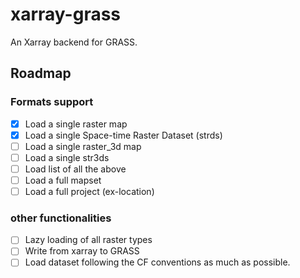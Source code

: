 # xarray-grass

An Xarray backend for GRASS.

## Roadmap

### Formats support

- [x] Load a single raster map
- [x] Load a single Space-time Raster Dataset (strds)
- [ ] Load a single raster_3d map
- [ ] Load a single str3ds
- [ ] Load list of all the above
- [ ] Load a full mapset
- [ ] Load a full project (ex-location)

### other functionalities

- [ ] Lazy loading of all raster types
- [ ] Write from xarray to GRASS
- [ ] Load dataset following the CF conventions as much as possible.
